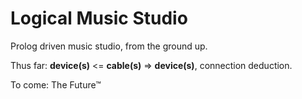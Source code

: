Logical Music Studio
====================

Prolog driven music studio, from the ground up.

Thus far: **device(s)** &lt;= **cable(s)** => **device(s)**, connection deduction.

To come: The Future™

